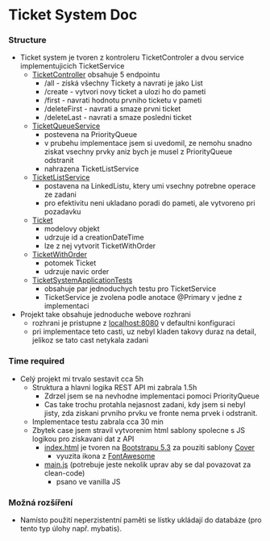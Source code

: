# Ticket System Doc

### Structure
- Ticket system je tvoren z kontroleru TicketControler a dvou service implementujicich TicketService
    - [TicketController](src/main/java/cz/ticketsystem/controller/TicketController.java) obsahuje 5 endpointu
      - /all - získá všechny Tickety a navrati je jako List
      - /create - vytvori novy ticket a ulozi ho do pameti
      - /first - navrati hodnotu prvniho ticketu v pameti
      - /deleteFirst - navrati a smaze prvni ticket
      - /deleteLast - navrati a smaze posledni ticket
    - [TicketQueueService](src/main/java/cz/ticketsystem/service/TicketQueueService.java)
      - postevena na PriorityQueue
      - v prubehu implementace jsem si uvedomil, ze nemohu snadno ziskat vsechny prvky aniz bych je musel z PriorityQueue odstranit
      - nahrazena TicketListService
    - [TicketListService](src/main/java/cz/ticketsystem/service/TicketListService.java)
      - postavena na LinkedListu, ktery umi vsechny potrebne operace ze zadani
      - pro efektivitu neni ukladano poradi do pameti, ale vytvoreno pri pozadavku
    - [Ticket](src/main/java/cz/ticketsystem/model/Ticket.java)
      - modelovy objekt
      - udrzuje id a creationDateTime
      - lze z nej vytvorit TicketWithOrder
    - [TicketWithOrder](src/main/java/cz/ticketsystem/model/TicketWithOrder.java)
      - potomek Ticket
      - udrzuje navic order
    - [TicketSystemApplicationTests](src/test/java/cz/ticketsystem/TicketSystemApplicationTests.java)
      - obsahuje par jednoduchych testu pro TicketService
      - TicketService je zvolena podle anotace @Primary v jedne z implementaci
- Projekt take obsahuje jednoduche webove rozhrani
  - rozhrani je pristupne z [localhost:8080](http://localhost:8080/) v defaultni konfiguraci
  - pri implementace teto casti, uz nebyl kladen takovy duraz na detail, jelikoz se tato cast netykala zadani

### Time required
- Celý projekt mi trvalo sestavit cca 5h
  - Struktura a hlavni logika REST API mi zabrala 1.5h
    - Zdrzel jsem se na nevhodne implementaci pomoci PriorityQueue
    - Cas take trochu protahla nejasnost zadani, kdy jsem si nebyl jisty, zda ziskani prvniho prvku ve fronte nema prvek i odstranit.
  - Implementace testu zabrala cca 30 min
  - Zbytek case jsem stravil vytvorenim html sablony spolecne s JS logikou pro ziskavani dat z API
    - [index.html](src/main/resources/static/index.html) je tvoren na [Bootstrapu 5.3](https://getbootstrap.com/docs/5.3/) za pouziti sablony [Cover](https://getbootstrap.com/docs/5.3/examples/cover/)
      - vyuzita ikona z [FontAwesome](https://fontawesome.com/)
    - [main.js](src/main/resources/static/main.js) (potrebuje jeste nekolik uprav aby se dal povazovat za clean-code)
      - psano ve vanilla JS


### Možná rozšíření
- Namísto použití neperzistentní paměti se lístky ukládají do databáze (pro tento typ úlohy např. mybatis).